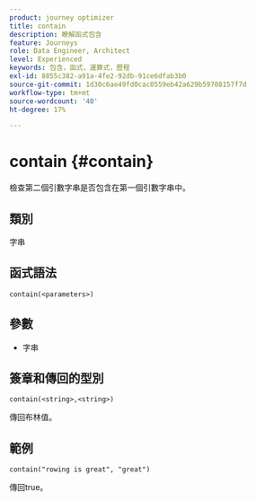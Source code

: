 ```yaml
---
product: journey optimizer
title: contain
description: 瞭解函式包含
feature: Journeys
role: Data Engineer, Architect
level: Experienced
keywords: 包含，函式，運算式，歷程
exl-id: 8855c382-a91a-4fe2-92db-91ce6dfab3b0
source-git-commit: 1d30c6ae49fd0cac0559eb42a629b59708157f7d
workflow-type: tm+mt
source-wordcount: '40'
ht-degree: 17%

---
```


# contain {#contain}

檢查第二個引數字串是否包含在第一個引數字串中。

## 類別

字串

## 函式語法

`contain(<parameters>)`

## 參數

* 字串

## 簽章和傳回的型別

`contain(<string>,<string>)`

傳回布林值。

## 範例

`contain("rowing is great", "great")`

傳回true。

